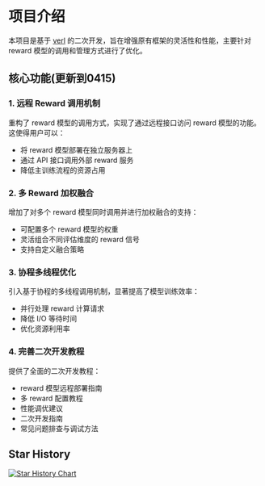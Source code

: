 
# 项目介绍

本项目是基于 [verl](https://github.com/volcengine/verl/tree/82cbc43dc7c42484cc0626247c9b44fd307c0513) 的二次开发，旨在增强原有框架的灵活性和性能，主要针对 reward 模型的调用和管理方式进行了优化。

## 核心功能(更新到0415)

### 1. 远程 Reward 调用机制

重构了 reward 模型的调用方式，实现了通过远程接口访问 reward 模型的功能。这使得用户可以：
- 将 reward 模型部署在独立服务器上
- 通过 API 接口调用外部 reward 服务
- 降低主训练流程的资源占用

### 2. 多 Reward 加权融合

增加了对多个 reward 模型同时调用并进行加权融合的支持：
- 可配置多个 reward 模型的权重
- 灵活组合不同评估维度的 reward 信号
- 支持自定义融合策略

### 3. 协程多线程优化

引入基于协程的多线程调用机制，显著提高了模型训练效率：
- 并行处理 reward 计算请求
- 降低 I/O 等待时间
- 优化资源利用率

### 4. 完善二次开发教程

提供了全面的二次开发教程：
- reward 模型远程部署指南
- 多 reward 配置教程
- 性能调优建议
- 二次开发指南
- 常见问题排查与调试方法

## Star History

[![Star History Chart](https://api.star-history.com/svg?repos=yuanzhoulvpi2017/nano_rl&type=Date)](https://www.star-history.com/#yuanzhoulvpi2017/nano_rl&Date)
